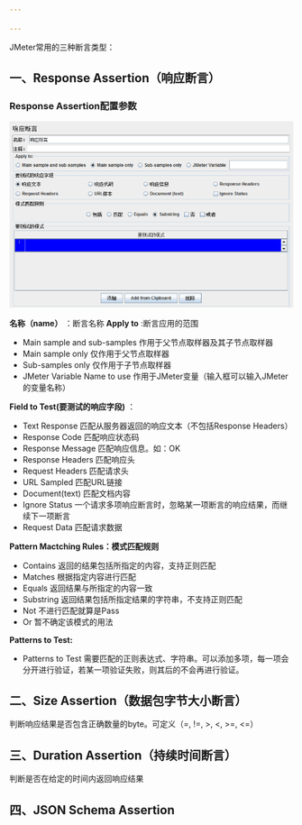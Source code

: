 ```yaml
---

---
```


JMeter常用的三种断言类型：

## 一、Response Assertion（响应断言）

### Response Assertion配置参数

![](.\img\1580128320356.png)

 __名称（name）__ ：断言名称
 __Apply to__ :断言应用的范围

- Main sample and sub-samples 作用于父节点取样器及其子节点取样器
- Main sample only	仅作用于父节点取样器
- Sub-samples only	仅作用于子节点取样器
- JMeter Variable Name to use	作用于JMeter变量（输入框可以输入JMeter的变量名称）

__Field to Test(要测试的响应字段)__ ：
- Text Response		匹配从服务器返回的响应文本（不包括Response Headers）
- Response Code		匹配响应状态码
- Response Message	匹配响应信息。如：OK	
- Response Headers	匹配响应头
- Request Headers	匹配请求头
- URL Sampled		匹配URL链接
- Document(text)	匹配文档内容
- Ignore Status		一个请求多项响应断言时，忽略某一项断言的响应结果，而继续下一项断言
- Request Data		匹配请求数据

__Pattern Mactching Rules：模式匹配规则__ 
- Contains		返回的结果包括所指定的内容，支持正则匹配
- Matches		根据指定内容进行匹配
- Equals			返回结果与所指定的内容一致
- Substring		返回结果包括所指定结果的字符串，不支持正则匹配
- Not			不进行匹配就算是Pass
- Or			暂不确定该模式的用法

 __Patterns to Test:__ 
- Patterns to Test	需要匹配的正则表达式、字符串。可以添加多项，每一项会分开进行验证，若某一项验证失败，则其后的不会再进行验证。

## 二、Size Assertion（数据包字节大小断言）
判断响应结果是否包含正确数量的byte。可定义（=, !=, >, <, >=, <=）

## 三、Duration Assertion（持续时间断言）
判断是否在给定的时间内返回响应结果

## 四、JSON Schema Assertion

